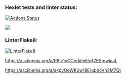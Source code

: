 ### Hexlet tests and linter status:
[![Actions Status](https://github.com/KermittheFroggg/python-project-lvl1/workflows/hexlet-check/badge.svg)](https://github.com/KermittheFroggg/python-project-lvl1/actions)

<a href="https://codeclimate.com/github/codeclimate/codeclimate/maintainability"><img src="https://api.codeclimate.com/v1/badges/a99a88d28ad37a79dbf6/maintainability" /></a>

### LinterFlake8:
![LinterFlake8](https://github.com/KermittheFroggg/python-project-lvl1/actions/workflows/Lint.yml/badge.svg)

https://asciinema.org/a/P6jv1yOCeddmElqT7ESmwiaaL

https://asciinema.org/a/axpvOeWK3w19ErubbcVn2M7Qt